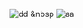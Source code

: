 ![dd](https://github.com/ChiragGadhvi/FlutterLoginPage/assets/108175344/ca9c6c66-d8c1-4231-b73f-4d63d09e7784) &nbsp
![aa](https://github.com/ChiragGadhvi/FlutterLoginPage/assets/108175344/b8c42852-4edd-43c5-8f49-c766520f2b9a)
